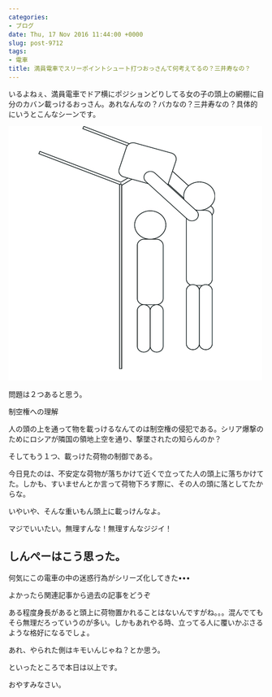 ```yaml
---
categories:
- ブログ
date: Thu, 17 Nov 2016 11:44:00 +0000
slug: post-9712
tags:
- 電車
title: 満員電車でスリーポイントシュート打つおっさんて何考えてるの？三井寿なの？
---
```


いるよねぇ、満員電車でドア横にポジションどりしてる女の子の頭上の網棚に自分のカバン載っけるおっさん。あれなんなの？バカなの？三井寿なの？<!--more-->具体的にいうとこんなシーンです。

![](images/Idensya_20161117.jpg)


問題は２つあると思う。

制空権への理解

人の頭の上を通って物を載っけるなんてのは制空権の侵犯である。シリア爆撃のためにロシアが隣国の領地上空を通り、撃墜されたの知らんのか？

そしてもう１つ、載っけた荷物の制御である。

今日見たのは、不安定な荷物が落ちかけて近くで立ってた人の頭上に落ちかけてた。しかも、すいませんとか言って荷物下ろす際に、その人の頭に落としてたからな。

いやいや、そんな重いもん頭上に載っけんなよ。


マジでいいたい。無理すんな！無理すんなジジイ！

<h2>しんぺーはこう思った。</h2>

何気にこの電車の中の迷惑行為がシリーズ化してきた•••

よかったら関連記事から過去の記事をどうぞ

ある程度身長があると頭上に荷物置かれることはないんですがね。。。混んでてもそら無理だろっていうのが多い。しかもあれやる時、立ってる人に覆いかぶさるような格好になるでしょ。

あれ、やられた側はキモいんじゃね？とか思う。

といったところで本日は以上です。

おやすみなさい。